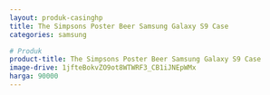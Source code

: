 ```yaml
---
layout: produk-casinghp
title: The Simpsons Poster Beer Samsung Galaxy S9 Case
categories: samsung

# Produk
product-title: The Simpsons Poster Beer Samsung Galaxy S9 Case
image-drive: 1jfteBokvZO9ot8WTWRF3_CB1iJNEpWMx
harga: 90000
---
```

